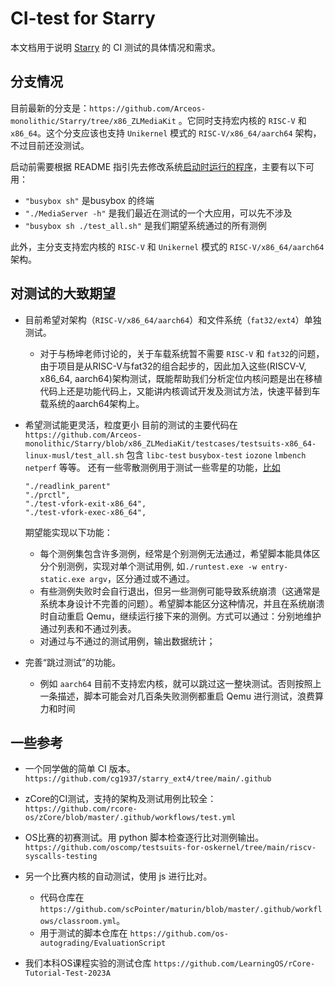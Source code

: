 # CI-test for Starry

本文档用于说明 [Starry](https://github.com/Arceos-monolithic/Starry) 的 CI 测试的具体情况和需求。

## 分支情况

目前最新的分支是：`https://github.com/Arceos-monolithic/Starry/tree/x86_ZLMediaKit` 。它同时支持宏内核的 `RISC-V` 和 `x86_64`。这个分支应该也支持 `Unikernel` 模式的 `RISC-V/x86_64/aarch64` 架构，不过目前还没测试。

启动前需要根据 README 指引先去修改系统[启动时运行的程序](https://github.com/Arceos-monolithic/Starry/blob/x86_ZLMediaKit/ulib/axstarry/syscall_entry/src/test.rs#L314-L316)，主要有以下可用：

- `"busybox sh"` 是busybox 的终端
- `"./MediaServer -h"` 是我们最近在测试的一个大应用，可以先不涉及
- `"busybox sh ./test_all.sh"` 是我们期望系统通过的所有测例

此外，主分支支持宏内核的 `RISC-V` 和 `Unikernel` 模式的 `RISC-V/x86_64/aarch64` 架构。

## 对测试的大致期望

- 目前希望对架构（`RISC-V/x86_64/aarch64`）和文件系统（`fat32/ext4`）单独测试。

  - 对于与杨坤老师讨论的，关于车载系统暂不需要 `RISC-V` 和 `fat32`的问题，由于项目是从RISC-V与fat32的组合起步的，因此加入这些(RISCV-V, x86_64, aarch64)架构测试，既能帮助我们分析定位内核问题是出在移植代码上还是功能代码上，又能讲内核调试开发及测试方法，快速平替到车载系统的aarch64架构上。

- 希望测试能更灵活，粒度更小
  目前的测试的主要代码在 `https://github.com/Arceos-monolithic/Starry/blob/x86_ZLMediaKit/testcases/testsuits-x86_64-linux-musl/test_all.sh` 包含 `libc-test` `busybox-test` `iozone` `lmbench` `netperf` 等等。
  还有一些零散测例用于测试一些零星的功能，[比如](https://github.com/Arceos-monolithic/Starry/blob/x86_64/ulib/axstarry/syscall_entry/src/test.rs#L315-L318)
  
  ```
  "./readlink_parent"
  "./prctl",
  "./test-vfork-exit-x86_64",
  "./test-vfork-exec-x86_64",
  ```
  
  期望能实现以下功能：
  
  - 每个测例集包含许多测例，经常是个别测例无法通过，希望脚本能具体区分个别测例，实现对单个测试用例, 如`./runtest.exe -w entry-static.exe argv`，区分通过或不通过。
  - 有些测例失败时会自行退出，但另一些测例可能导致系统崩溃（这通常是系统本身设计不完善的问题）。希望脚本能区分这种情况，并且在系统崩溃时自动重启 Qemu，继续运行接下来的测例。方式可以通过：分别地维护通过列表和不通过列表。
  - 对通过与不通过的测试用例，输出数据统计；

- 完善“跳过测试”的功能。

  - 例如 `aarch64` 目前不支持宏内核，就可以跳过这一整块测试。否则按照上一条描述，脚本可能会对几百条失败测例都重启 Qemu 进行测试，浪费算力和时间


## 一些参考

- 一个同学做的简单 CI 版本。 `https://github.com/cg1937/starry_ext4/tree/main/.github`

- zCore的CI测试，支持的架构及测试用例比较全： `https://github.com/rcore-os/zCore/blob/master/.github/workflows/test.yml`

- OS比赛的初赛测试。用 python 脚本检查逐行比对测例输出。`https://github.com/oscomp/testsuits-for-oskernel/tree/main/riscv-syscalls-testing`

- 另一个比赛内核的自动测试，使用 js 进行比对。
  - 代码仓库在 `https://github.com/scPointer/maturin/blob/master/.github/workflows/classroom.yml`。
  - 用于测试的脚本仓库在 `https://github.com/os-autograding/EvaluationScript`

- 我们本科OS课程实验的测试仓库 `https://github.com/LearningOS/rCore-Tutorial-Test-2023A`
